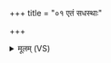 +++
title = "०१ एतं सधस्थाः"

+++
<details><summary>मूलम् (VS)</summary>

ए॒तं स॑धस्थाः॒ परि॑ वो ददामि॒ यं शे॑व॒धिमा॒वहा॑ज्जा॒तवे॑दाः। अ॑न्वाग॒न्ता यज॑मानः स्व॒स्ति तं स्म॑ जानीत पर॒मे व्यो᳡मन् ॥
</details>